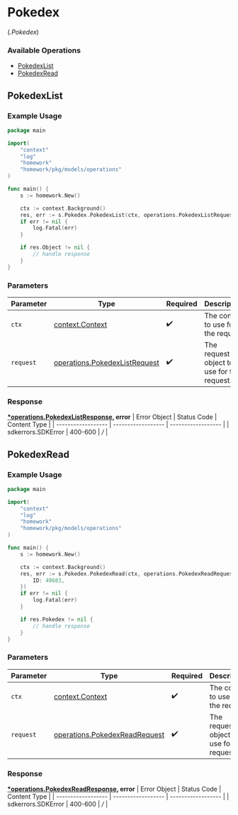 # Pokedex
(*.Pokedex*)

### Available Operations

* [PokedexList](#pokedexlist)
* [PokedexRead](#pokedexread)

## PokedexList

### Example Usage

```go
package main

import(
	"context"
	"log"
	"homework"
	"homework/pkg/models/operations"
)

func main() {
    s := homework.New()

    ctx := context.Background()
    res, err := s.Pokedex.PokedexList(ctx, operations.PokedexListRequest{})
    if err != nil {
        log.Fatal(err)
    }

    if res.Object != nil {
        // handle response
    }
}
```

### Parameters

| Parameter                                                                      | Type                                                                           | Required                                                                       | Description                                                                    |
| ------------------------------------------------------------------------------ | ------------------------------------------------------------------------------ | ------------------------------------------------------------------------------ | ------------------------------------------------------------------------------ |
| `ctx`                                                                          | [context.Context](https://pkg.go.dev/context#Context)                          | :heavy_check_mark:                                                             | The context to use for the request.                                            |
| `request`                                                                      | [operations.PokedexListRequest](../../models/operations/pokedexlistrequest.md) | :heavy_check_mark:                                                             | The request object to use for the request.                                     |


### Response

**[*operations.PokedexListResponse](../../models/operations/pokedexlistresponse.md), error**
| Error Object       | Status Code        | Content Type       |
| ------------------ | ------------------ | ------------------ |
| sdkerrors.SDKError | 400-600            | */*                |

## PokedexRead

### Example Usage

```go
package main

import(
	"context"
	"log"
	"homework"
	"homework/pkg/models/operations"
)

func main() {
    s := homework.New()

    ctx := context.Background()
    res, err := s.Pokedex.PokedexRead(ctx, operations.PokedexReadRequest{
        ID: 49683,
    })
    if err != nil {
        log.Fatal(err)
    }

    if res.Pokedex != nil {
        // handle response
    }
}
```

### Parameters

| Parameter                                                                      | Type                                                                           | Required                                                                       | Description                                                                    |
| ------------------------------------------------------------------------------ | ------------------------------------------------------------------------------ | ------------------------------------------------------------------------------ | ------------------------------------------------------------------------------ |
| `ctx`                                                                          | [context.Context](https://pkg.go.dev/context#Context)                          | :heavy_check_mark:                                                             | The context to use for the request.                                            |
| `request`                                                                      | [operations.PokedexReadRequest](../../models/operations/pokedexreadrequest.md) | :heavy_check_mark:                                                             | The request object to use for the request.                                     |


### Response

**[*operations.PokedexReadResponse](../../models/operations/pokedexreadresponse.md), error**
| Error Object       | Status Code        | Content Type       |
| ------------------ | ------------------ | ------------------ |
| sdkerrors.SDKError | 400-600            | */*                |
